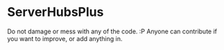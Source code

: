 # ServerHubsPlus
Do not damage or mess with any of the code. :P 
Anyone can contribute if you want to improve, or add anything in.
